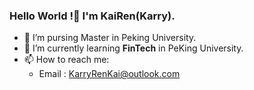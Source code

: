 ### Hello World !👋 I'm KaiRen(Karry).

<!--
**KarryRen/KarryRen** is a ✨ _special_ ✨ repository because its `README.md` (this file) appears on your GitHub profile.

Here are some ideas to get you started:

- 👯 I’m looking to collaborate on ...
- 🤔 I’m looking for help with ...
- 💬 Ask me about ...
- 😄 Pronouns: ...

-->

- 🔭 I’m pursing Master in Peking University.
- 🌱 I’m currently learning **FinTech** in PeKing University.
- 📫 How to reach me:
  - Email : KarryRenKai@outlook.com
